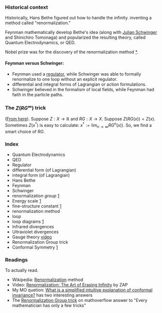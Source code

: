 
### Historical context
Historically, Hans Bethe figured out how to handle the infinity. inventing a method called "renormalization."

Feynman mathematically develop Bethe's idea (along with [Julian Schwinger](https://en.wikipedia.org/wiki/Julian_Schwinger) and Shinichiro Tomonaga) and popularized the resulting theory, called Quantum Electrodynamics, or QED.

Nobel prize was for the discovery of the renormalization method [*](https://en.wikipedia.org/wiki/Shin%27ichir%C5%8D_Tomonaga).

#### Feynman versus Schwinger:
* Feynman used a [regulator](https://en.wikipedia.org/wiki/Regularization_(physics)), while Schwinger was able to formally renormalize to one loop without an explicit regulator.
* differential and integral forms of Lagrangian or action formulations.
* Schwinger believed in the formalism of local fields, while Feynman had faith in the particle paths.
 
### The $Z(RG^\infty)$ trick
([From here](https://mathoverflow.net/a/363383/111389)).
Suppose $Z: X \rightarrow \mathbb{R}$ and  $RG: X \rightarrow X$.
Suppose $Z(RG(x))=Z(x)$.
Sometimes $Z(x^{\ast})$ is easy to calculate: $x^{\ast} := \lim_{n\rightarrow \infty} RG^n(x))$.
So, we find a smart choice of $RG$.

### Index
* Quantum Electrodynamics
* QED
* Regulator
* differential form (of Lagrangian)
* integral form (of Lagrangian)
* Hans Bethe
* Feynman
* Schwinger
* renormalization *group* [1](https://en.wikipedia.org/wiki/Fine-structure_constant#Variation_with_energy_scale)
* Energy scale [1](https://en.wikipedia.org/wiki/Fine-structure_constant#Variation_with_energy_scale)
* fine-structure constant [1](https://en.wikipedia.org/wiki/Fine-structure_constant#Physical_interpretations)
* renormalization method
* loop
* loop diagrams [1](https://en.wikipedia.org/wiki/One-loop_Feynman_diagram)
* Infrared divergences
* Ultraviolet divergences
* Gauge theory [video](https://www.youtube.com/watch?v=paQLJKtiAEE)
* Renormalization Group trick
* Conformal Symmetry [1](https://mathoverflow.net/questions/266921/how-is-the-conformal-prediction-conformal)

### Readings
To actually read.
* Wikipedia: [Renormalization](https://en.wikipedia.org/wiki/Renormalization) method
* Video: [Renormalization: The Art of Erasing Infinity](https://www.youtube.com/watch?v=0OQ7BhlfAJY) by ZAP
* My MO quetion: [What is a simplified intuitive explanation of conformal invariance?](https://mathoverflow.net/questions/394335/what-is-a-simplified-intuitive-explanation-of-conformal-invariance/394341#394341) has two interesting answers
* The [Renormalization Group trick](https://mathoverflow.net/a/363383/111389) on mathoverflow answer to "Every mathematician has only a few tricks"
